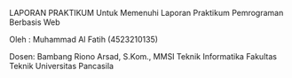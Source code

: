 LAPORAN PRAKTIKUM 
Untuk Memenuhi Laporan Praktikum Pemrograman Berbasis Web

Oleh :
Muhammad Al Fatih (4523210135)
 
Dosen:
Bambang Riono Arsad, S.Kom., MMSI
Teknik Informatika
Fakultas Teknik Universitas Pancasila
